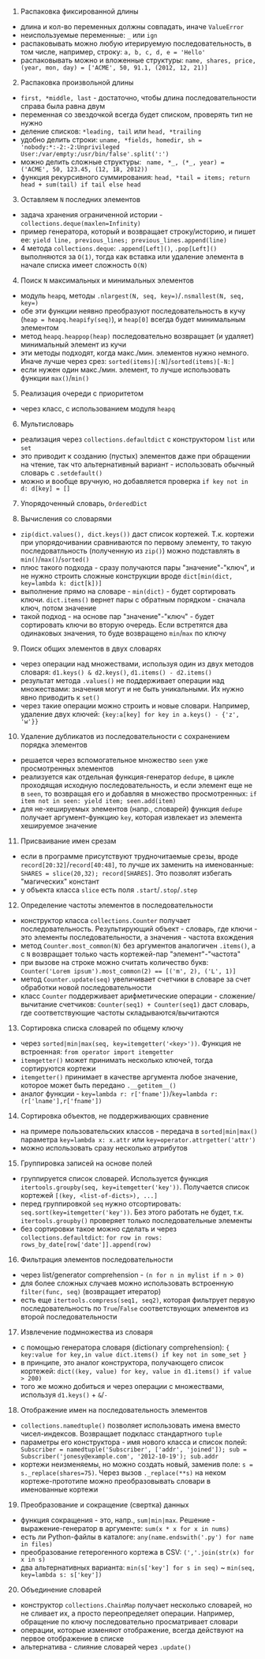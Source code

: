 1. Распаковка фиксированной длины

  - длина и кол-во переменных должны совпадать, иначе `ValueError`
  - неиспользуемые переменные: `_` или `ign`
  - распаковывать можно любую итерируемую последовательность, в том числе, например, строку: `a, b, c, d, e = 'Hello'`
  - распаковывать можно и вложенные структуры: `name, shares, price, (year, mon, day) = ['ACME', 50, 91.1, (2012, 12, 21)]`

2. Распаковка произвольной длины

  - `first, *middle, last` - достаточно, чтобы длина последовательности справа была равна двум
  - переменная со звездочкой всегда будет списком, проверять тип не нужно
  - деление списков: `*leading, tail` или `head, *trailing`
  - удобно делить строки: `uname, *fields, homedir, sh = 'nobody:*:-2:-2:Unprivileged User:/var/empty:/usr/bin/false'.split(':')`
  - можно делить сложные структуры: ` name, *_, (*_, year) =  ('ACME', 50, 123.45, (12, 18, 2012))`
  - функция рекурсивного суммирования: `head, *tail = items; return head + sum(tail) if tail else head`

3. Оставляем `N` последних элементов

  - задача хранения ограниченной истории - `collections.deque(maxlen=Infinity)`
  - пример генератора, который и возвращает строку/историю, и пишет ее: `yield line, previous_lines; previous_lines.append(line)`
  - 4 метода `collections.deque`: `.append[Left]()`, `.pop[Left]()` выполняются за `O(1)`, тогда как вставка или удаление элемента в начале списка имеет сложность `O(N)`

4. Поиск `N` максимальных и минимальных элементов

  - модуль `heapq`, методы `.nlargest(N, seq, key=)`/`.nsmallest(N, seq, key=)`
  - обе эти функции неявно преобразуют последовательность в кучу (`heap = heapq.heapify(seq)`), и `heap[0]` всегда будет минимальным элементом
  - метод `heapq.heappop(heap)` последовательно возвращает (и удаляет) минимальный элемент из кучи
  - эти методы подходят, когда макс./мин. элементов нужно немного. Иначе лучше через срез: `sorted(items)[:N]`/`sorted(items)[-N:]`
  - если нужен один макс./мин. элемент, то лучше использовать функции `max()`/`min()`

5. Реализация очереди с приоритетом

  - через класс, с использованием модуля `heapq`

6. Мультисловарь

  - реализация через `collections.defaultdict` с конструктором `list` или `set`
  - это приводит к созданию (пустых) элементов даже при обращении на чтение, так что альтернативный вариант - использовать обычный словарь с `.setdefault()`
  - можно и вообще вручную, но добавляется проверка `if key not in d: d[key] = []`

7. Упорядоченный словарь, `OrderedDict`

8. Вычисления со словарями

  - `zip(dict.values(), dict.keys())` даст список кортежей. Т.к. кортежи при упорядочивании сравниваются по первому элементу, то такую последоватльность (полученную из `zip()`) можно подставлять в `min()`/`max()`/`sorted()`
  - плюс такого подхода - сразу получаются пары "значение"-"ключ", и не нужно строить сложные конструкции вроде `dict[min(dict, key=lambda k: dict[k])]`
  - выполнение прямо на словаре - `min(dict)` - будет сортировать ключи. `dict.items()` вернет пары с обратным порядком - сначала ключ, потом значение
  - такой подход - на основе пар "значение"-"ключ" - будет сортировать ключи во вторую очередь. Если встретятся два одинаковых значения, то буде возвращено `min`/`max` по ключу

9. Поиск общих элементов в двух словарях

  - через операции над множествами, используя один из двух методов словаря: `d1.keys() & d2.keys()`, `d1.items() - d2.items()`
  - результат метода `.values()` не поддерживает операции над множествами: значения могут и не быть уникальными. Их нужно явно приводить к `set()`
  - через такие операции можно строить и новые словари. Например, удаление двух ключей: `{key:a[key] for key in a.keys() - {'z', 'w'}}`

10. Удаление дубликатов из последовательности с сохранением порядка элементов

  - решается через вспомогательное множество `seen` уже просмотренных элементов
  - реализуется как отдельная функция-генератор `dedupe`, в цикле проходящая исходную последовательность, и если элемент еще не в `seen`, то возвращая его и добавляя в множество просмотренных: `if item not in seen: yield item; seen.add(item)`
  - для не-хешируемых элементов (напр., словарей) функция `dedupe` получает аргумент-функцию `key`, которая извлекает из элемента хешируемое значение

11. Присваивание имен срезам

  - если в программе присутствуют трудночитаемые срезы, вроде `record[20:32]`/`record[40:48]`, то лучше их заменить на именованные: `SHARES = slice(20,32); record[SHARES]`. Это позволят избегать "магических" констант
  - у объекта класса `slice` есть поля `.start`/`.stop`/`.step`

12. Определение частоты элементов в последовательности

  - конструктор класса `collections.Counter` получает последовательность. Результирующий объект - словарь, где ключи - это элементы последовательности, а значения - частота вхождения
  - метод `Counter.most_common(N)` без аргументов аналогичен `.items()`, а с `N` возвращает только часть кортежей-пар "элемент"-"частота"
  - при вызове на строке можно считать количество букв: `Counter('Lorem ipsum').most_common(2) == [('m', 2), ('L', 1)]`
  - метод `Counter.update(seq)` увеличивает счетчики в словаре за счет обработки новой последовательности
  - класс `Counter` поддерживает арифметические операции - сложение/вычитание счетчиков: `Counter(seq1) + Counter(seq1)` даст словарь, где соответствующие частоты складываются/вычитаются

13. Сортировка списка словарей по общему ключу

  - через `sorted|min|max(seq, key=itemgetter('<key>'))`. Функция не встроенная: `from operator import itemgetter`
  - `itemgetter()` может принимать несколько ключей, тогда сортируются кортежи
  - `itemgetter()` принимает в качестве аргумента любое значение, которое может быть передано `.__getitem__()`
  - аналог функции - `key=lambda r: r['fname'])`/`key=lambda r: (r['lname'],r['fname'])`

14. Сортировка объектов, не поддерживающих сравнение

  - на примере пользовательских классов - передача в `sorted|min|max()` параметра `key=lambda x: x.attr` или `key=operator.attrgetter('attr')`
  - можно использовать сразу несколько атрибутов

15. Группировка записей на основе полей

  - группируется список словарей. Используется функция `itertools.groupby(seq, key=itemgetter('key'))`. Получается список кортежей `[(key, <list-of-dicts>), ...]`
  - перед группировкой `seq` нужно отсортировать: `seq.sort(key=itemgetter('key'))`. Без этого работать не будет, т.к. `itertools.groupby()` проверяет только последовательные элементы
  - без сортировки такое можно сделать и через `collections.defaultdict`: `for row in rows: rows_by_date[row['date']].append(row)`

16. Фильтрация элементов последовательности

  - через list/generator comprehension - `(n for n in mylist if n > 0)`
  - для более сложных случаев можно использовать встроенную `filter(func, seq)` (возвращает итератор)
  - есть еще `itertools.compress(seq1, seq2)`, которая фильтрует первую последовательность по `True`/`False` соответствующих элементов из второй последовательности

17. Извлечение подмножества из словаря

  - с помощью генератора словаря (dictionary comp­rehension): `{ key:value for key,in value dict.items() if key not in some_set }`
  - в принципе, это аналог конструктора, получающего список кортежей: `dict((key, value) for key, value in d1.items() if value > 200)`
  - того же можно добиться и через операции с множествами, используя `d1.keys()` + `&`/`-`

18. Отображение имен на последовательность элементов

  - `collections.namedtuple()` позволяет использовать имена вместо чисел-индексов. Возвращает подкласс стандартного `tuple`
  - параметры его конструктора - имя нового класса и список полей: ` Subscriber = namedtuple('Subscriber', ['addr', 'joined']); sub = Subscriber('jonesy@example.com', '2012-10-19'); sub.addr`
  - кортежи неизменяемы, но можно создать новый, заменив поле: `s = s._replace(shares=75)`. Через вызов `._replace(**s)` на неком кортеже-прототипе можно преобразовывать словари в именованные кортежи

19. Преобразование и сокращение (свертка) данных

  - функция сокращения - это, напр., `sum|min|max`. Решение - выражение­-генератор в аргументе: `sum(x * x for x in nums)`
  - есть ли Python-файлы в каталоге: `any(name.endswith('.py') for name in files)`
  - преобразование гетерогенного кортежа в CSV: `(','.join(str(x) for x in s)`
  - два альтернативных варианта: `min(s['key'] for s in seq)` ~ `min(seq, key=lambda s: s['key'])`

20. Объединение словарей

  - конструктор `collections.ChainMap` получает несколько словарей, но не сливает их, а просто переопределяет операции. Например, обращение по ключу последовательно просматривает словари
  - операции, которые изменяют отображение, всегда действуют на первое отображение в списке
  - альтернатива - слияние словарей через `.update()`
